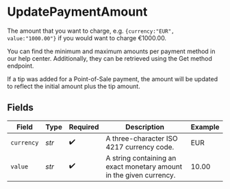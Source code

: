 # UpdatePaymentAmount

The amount that you want to charge, e.g. `{currency:"EUR", value:"1000.00"}` if you would want to charge €1000.00.

You can find the minimum and maximum amounts per payment method in our help center. Additionally, they can be
retrieved using the Get method endpoint.

If a tip was added for a Point-of-Sale payment, the amount will be updated to reflect the initial amount plus the
tip amount.


## Fields

| Field                                                               | Type                                                                | Required                                                            | Description                                                         | Example                                                             |
| ------------------------------------------------------------------- | ------------------------------------------------------------------- | ------------------------------------------------------------------- | ------------------------------------------------------------------- | ------------------------------------------------------------------- |
| `currency`                                                          | *str*                                                               | :heavy_check_mark:                                                  | A three-character ISO 4217 currency code.                           | EUR                                                                 |
| `value`                                                             | *str*                                                               | :heavy_check_mark:                                                  | A string containing an exact monetary amount in the given currency. | 10.00                                                               |